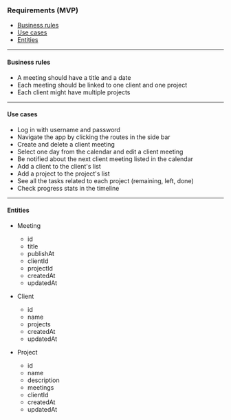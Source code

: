 ### Requirements (MVP)
- [Business rules](#business_rules)
- [Use cases](#use_cases)
- [Entities](#entities)

---

#### **Business rules** 
* A meeting should have a title and a date
* Each meeting should be linked to one client and one project
* Each client might have multiple projects 

---

#### **Use cases**
* Log in with username and password
* Navigate the app by clicking the routes in the side bar
* Create and delete a client meeting
* Select one day from the calendar and edit a client meeting
* Be notified about the next client meeting listed in the calendar
* Add a client to the client's list 
* Add a project to the project's list 
* See all the tasks related to each project (remaining, left, done)
* Check progress stats in the timeline 

---

#### **Entities** 
- Meeting
    - id
    - title
    - publishAt
    - clientId
    - projectId
    - createdAt
    - updatedAt
        
- Client
    - id
    - name
    - projects
    - createdAt
    - updatedAt

- Project
    - id
    - name
    - description
    - meetings
    - clientId
    - createdAt
    - updatedAt
         